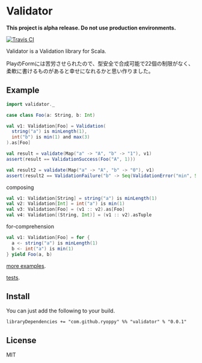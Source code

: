 # Validator

**This project is alpha release. Do not use production environments.**

[![Travis CI](https://travis-ci.org/ryoppy/validator.svg?branch=master)](https://travis-ci.org/ryoppy/validator)

Validator is a Validation library for Scala.

PlayのFormには苦労させられたので、型安全で合成可能で22個の制限がなく、柔軟に書けるものがあると幸せになれるかと思い作りました。

## Example

```scala
import validator._

case class Foo(a: String, b: Int)

val v1: Validation[Foo] = Validation(
  string("a") is minLength(1),
  int("b") is min(1) and max(3)
).as[Foo]

val result = validate(Map("a" -> "A", "b" -> "1"), v1)
assert(result == ValidationSuccess(Foo("A", 1)))

val result2 = validate(Map("a" -> "A", "b" -> "0"), v1)
assert(result2 == ValidationFailure("b" -> Seq(ValidationError("min", Seq("1")))))
```

composing

```scala
val v1: Validation[String] = string("a") is minLength(1)
val v2: Validation[Int] = int("a") is min(1)
val v3: Validation[Foo] = (v1 :: v2).as[Foo]
val v4: Validation[(String, Int)] = (v1 :: v2).asTuple
```

for-comprehension

```scala
val v1: Validation[Foo] = for {
  a <- string("a") is minLength(1)
  b <- int("a") is min(1)
} yield Foo(a, b)
```

[more examples](src/test/scala/validator/ExampleSpec.scala).

[tests](src/test/scala/validator).

## Install

You can just add the following to your build.

```
libraryDependencies += "com.github.ryoppy" %% "validator" % "0.0.1"
```

## License

MIT